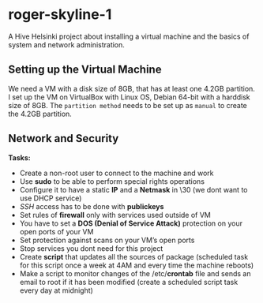 # roger-skyline-1
A Hive Helsinki project about installing a virtual machine and the basics of system and network administration.

## Setting up the Virtual Machine

We need a VM with a disk size of 8GB, that has at least one 4.2GB partition.
I set up the VM on VirtualBox with Linux OS, Debian 64-bit with a harddisk size of 8GB.
The `partition method` needs to be set up as `manual` to create the 4.2GB partition.

## Network and Security

__Tasks:__
- Create a non-root user to connect to the machine and work
- Use __sudo__ to be able to perform special rights operations
- Configure it to have a static __IP__ and a __Netmask__ in \30 (we dont want to use DHCP service)
- *SSH* access has to be done with __publickeys__
- Set rules of __firewall__ only with services used outside of VM
- You have to set a __DOS (Denial of Service Attack)__ protection on your open ports of your VM
- Set protection against scans on your VM’s open ports
- Stop services you dont need for this project
- Create __script__ that updates all the sources of package (scheduled task for this script once a week at 4AM and every time the machine reboots)
- Make a script to monitor changes of the /etc/__crontab__ file and sends an email to root if it has been modified (create a scheduled script task every day at midnight)
